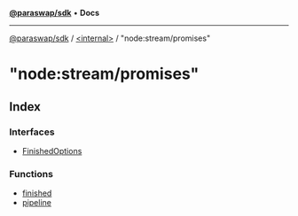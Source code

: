 [**@paraswap/sdk**](../../../README.md) • **Docs**

***

[@paraswap/sdk](../../../globals.md) / [\<internal\>](../../README.md) / "node:stream/promises"

# "node:stream/promises"

## Index

### Interfaces

- [FinishedOptions](interfaces/FinishedOptions.md)

### Functions

- [finished](functions/finished.md)
- [pipeline](functions/pipeline.md)
